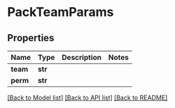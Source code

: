 # PackTeamParams

## Properties
Name | Type | Description | Notes
------------ | ------------- | ------------- | -------------
**team** | **str** |  | 
**perm** | **str** |  | 

[[Back to Model list]](../README.md#documentation-for-models) [[Back to API list]](../README.md#documentation-for-api-endpoints) [[Back to README]](../README.md)


